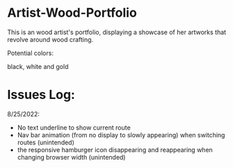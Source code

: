 # Artist-Wood-Portfolio
This is an wood artist's portfolio, displaying a showcase of her artworks that revolve around wood crafting.

Potential colors: 

black, white and gold

# Issues Log:

8/25/2022:

- No text underline to show current route
- Nav bar animation (from no display to slowly appearing) when switching routes (unintended)
- the responsive hamburger icon disappearing and reappearing when changing browser width (unintended)
